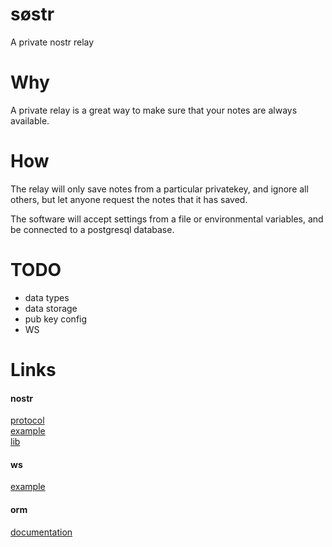 # søstr
A private nostr relay

# Why
A private relay is a great way to make sure that your notes are always available.

# How
The relay will only save notes from a particular privatekey, and ignore all others,
but let anyone request the notes that it has saved.

The software will accept settings from a file or environmental variables, and be connected to a postgresql database.

# TODO

* data types
* data storage
* pub key config
* WS

# Links

#### nostr

[protocol](https://github.com/nostr-protocol/nips/blob/master/01.md)\
[example](https://github.com/fiatjaf/relayer)\
[lib](https://github.com/fiatjaf/go-nostr)

#### ws

[example](https://stackoverflow.com/questions/65376514/q-rust-how-do-you-use-the-tokio-tungstenite-accept-hdr-async-function-to-get-h)

#### orm

[documentation](https://www.sea-ql.org/SeaORM/docs/migration/setting-up-migration)
